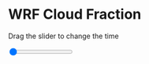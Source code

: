 <h1>WRF  Cloud Fraction </h1>
<p>Drag the slider to change the time</p>

<div class="slidecontainer">
<input oninput='setImage(this)' class="slider" type="range" min="0" max="11" value="0" step="1" />
<img id='img'/>
</div>

<script>
var img = document.getElementById('img');
var img_array = ['/assets/images/wrf/cf_wrfout_d01_2020-07-27_12:00:00.png',
'/assets/images/wrf/cf_wrfout_d01_2020-07-27_13:00:00.png',
'/assets/images/wrf/cf_wrfout_d01_2020-07-27_14:00:00.png',
'/assets/images/wrf/cf_wrfout_d01_2020-07-27_15:00:00.png',
'/assets/images/wrf/cf_wrfout_d01_2020-07-27_16:00:00.png',
'/assets/images/wrf/cf_wrfout_d01_2020-07-27_17:00:00.png',
'/assets/images/wrf/cf_wrfout_d01_2020-07-27_18:00:00.png',
'/assets/images/wrf/cf_wrfout_d01_2020-07-27_19:00:00.png',
'/assets/images/wrf/cf_wrfout_d01_2020-07-27_20:00:00.png',
'/assets/images/wrf/cf_wrfout_d01_2020-07-27_21:00:00.png',
'/assets/images/wrf/cf_wrfout_d01_2020-07-27_22:00:00.png',];
function setImage(obj)
{
        var value = obj.value;
        img.src = img_array[value];

}
</script>
